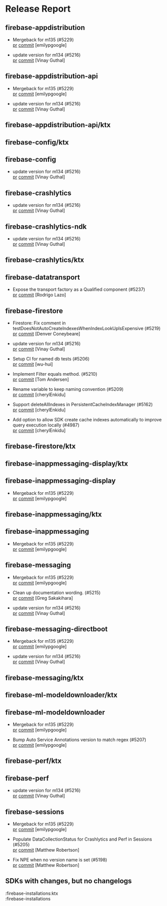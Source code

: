 # Release Report
## firebase-appdistribution
      
* Mergeback for m135 (#5229)   
  [pr](https://github.com/firebase/firebase-android-sdk/pull/5229) [commit](https://github.com/firebase/firebase-android-sdk/commit/56d5bb6ae6bf2c117fd95d220e475707010d791e)  [emilypgoogle]

* update version for m134 (#5216)   
  [pr](https://github.com/firebase/firebase-android-sdk/pull/5216) [commit](https://github.com/firebase/firebase-android-sdk/commit/70e77717790d3315441ce5d1a0ac8f8f44fa4ef8)  [Vinay Guthal]

## firebase-appdistribution-api
      
* Mergeback for m135 (#5229)   
  [pr](https://github.com/firebase/firebase-android-sdk/pull/5229) [commit](https://github.com/firebase/firebase-android-sdk/commit/56d5bb6ae6bf2c117fd95d220e475707010d791e)  [emilypgoogle]

* update version for m134 (#5216)   
  [pr](https://github.com/firebase/firebase-android-sdk/pull/5216) [commit](https://github.com/firebase/firebase-android-sdk/commit/70e77717790d3315441ce5d1a0ac8f8f44fa4ef8)  [Vinay Guthal]

## firebase-appdistribution-api/ktx
      

## firebase-config/ktx
      

## firebase-config
      
* update version for m134 (#5216)   
  [pr](https://github.com/firebase/firebase-android-sdk/pull/5216) [commit](https://github.com/firebase/firebase-android-sdk/commit/70e77717790d3315441ce5d1a0ac8f8f44fa4ef8)  [Vinay Guthal]

## firebase-crashlytics
      
* update version for m134 (#5216)   
  [pr](https://github.com/firebase/firebase-android-sdk/pull/5216) [commit](https://github.com/firebase/firebase-android-sdk/commit/70e77717790d3315441ce5d1a0ac8f8f44fa4ef8)  [Vinay Guthal]

## firebase-crashlytics-ndk
      
* update version for m134 (#5216)   
  [pr](https://github.com/firebase/firebase-android-sdk/pull/5216) [commit](https://github.com/firebase/firebase-android-sdk/commit/70e77717790d3315441ce5d1a0ac8f8f44fa4ef8)  [Vinay Guthal]

## firebase-crashlytics/ktx
      

## firebase-datatransport
      
* Expose the transport factory as a Qualified component (#5237)   
  [pr](https://github.com/firebase/firebase-android-sdk/pull/5237) [commit](https://github.com/firebase/firebase-android-sdk/commit/da631d23d558b33660bd1f1f180d9e13f1884ab0)  [Rodrigo Lazo]

## firebase-firestore
      
* Firestore: Fix comment in testDoesNotAutoCreateIndexesWhenIndexLookUpIsExpensive (#5219)   
  [pr](https://github.com/firebase/firebase-android-sdk/pull/5219) [commit](https://github.com/firebase/firebase-android-sdk/commit/d5b05f2dcfb0462c486c0fed5bcad7c52100b27a)  [Denver Coneybeare]

* update version for m134 (#5216)   
  [pr](https://github.com/firebase/firebase-android-sdk/pull/5216) [commit](https://github.com/firebase/firebase-android-sdk/commit/70e77717790d3315441ce5d1a0ac8f8f44fa4ef8)  [Vinay Guthal]

* Setup CI for named db tests (#5206)   
  [pr](https://github.com/firebase/firebase-android-sdk/pull/5206) [commit](https://github.com/firebase/firebase-android-sdk/commit/8ce2dfc8fbb2536057d46fc19b6b484471496fc3)  [wu-hui]

* Implement Filter equals method. (#5210)   
  [pr](https://github.com/firebase/firebase-android-sdk/pull/5210) [commit](https://github.com/firebase/firebase-android-sdk/commit/622d65b1abe2f23626796a924f278410f87f9295)  [Tom Andersen]

* Rename variable to keep naming convention (#5209)   
  [pr](https://github.com/firebase/firebase-android-sdk/pull/5209) [commit](https://github.com/firebase/firebase-android-sdk/commit/824195e57135f60f3c17c14ba4b2bc1e01984f81)  [cherylEnkidu]

* Support deleteAllIndexes in PersistentCacheIndexManager (#5162)   
  [pr](https://github.com/firebase/firebase-android-sdk/pull/5162) [commit](https://github.com/firebase/firebase-android-sdk/commit/c5cd53632db89ef98f86edc16fa6dd178bad9ebe)  [cherylEnkidu]

* Add option to allow SDK create cache indexes automatically to improve query execution locally (#4987)   
  [pr](https://github.com/firebase/firebase-android-sdk/pull/4987) [commit](https://github.com/firebase/firebase-android-sdk/commit/a5e706201096dfe318ae25b4091172ef16811b38)  [cherylEnkidu]

## firebase-firestore/ktx
      

## firebase-inappmessaging-display/ktx
      

## firebase-inappmessaging-display
      
* Mergeback for m135 (#5229)   
  [pr](https://github.com/firebase/firebase-android-sdk/pull/5229) [commit](https://github.com/firebase/firebase-android-sdk/commit/56d5bb6ae6bf2c117fd95d220e475707010d791e)  [emilypgoogle]

## firebase-inappmessaging/ktx
      

## firebase-inappmessaging
      
* Mergeback for m135 (#5229)   
  [pr](https://github.com/firebase/firebase-android-sdk/pull/5229) [commit](https://github.com/firebase/firebase-android-sdk/commit/56d5bb6ae6bf2c117fd95d220e475707010d791e)  [emilypgoogle]

## firebase-messaging
      
* Mergeback for m135 (#5229)   
  [pr](https://github.com/firebase/firebase-android-sdk/pull/5229) [commit](https://github.com/firebase/firebase-android-sdk/commit/56d5bb6ae6bf2c117fd95d220e475707010d791e)  [emilypgoogle]

* Clean up documentation wording. (#5215)   
  [pr](https://github.com/firebase/firebase-android-sdk/pull/5215) [commit](https://github.com/firebase/firebase-android-sdk/commit/6b2a90fdb9939a967ca413edf929758e862bad76)  [Greg Sakakihara]

* update version for m134 (#5216)   
  [pr](https://github.com/firebase/firebase-android-sdk/pull/5216) [commit](https://github.com/firebase/firebase-android-sdk/commit/70e77717790d3315441ce5d1a0ac8f8f44fa4ef8)  [Vinay Guthal]

## firebase-messaging-directboot
      
* Mergeback for m135 (#5229)   
  [pr](https://github.com/firebase/firebase-android-sdk/pull/5229) [commit](https://github.com/firebase/firebase-android-sdk/commit/56d5bb6ae6bf2c117fd95d220e475707010d791e)  [emilypgoogle]

* update version for m134 (#5216)   
  [pr](https://github.com/firebase/firebase-android-sdk/pull/5216) [commit](https://github.com/firebase/firebase-android-sdk/commit/70e77717790d3315441ce5d1a0ac8f8f44fa4ef8)  [Vinay Guthal]

## firebase-messaging/ktx
      

## firebase-ml-modeldownloader/ktx
      

## firebase-ml-modeldownloader
      
* Mergeback for m135 (#5229)   
  [pr](https://github.com/firebase/firebase-android-sdk/pull/5229) [commit](https://github.com/firebase/firebase-android-sdk/commit/56d5bb6ae6bf2c117fd95d220e475707010d791e)  [emilypgoogle]

* Bump Auto Service Annotations version to match regex (#5207)   
  [pr](https://github.com/firebase/firebase-android-sdk/pull/5207) [commit](https://github.com/firebase/firebase-android-sdk/commit/7af0012a3b42a7adef495e8bdfa8066014caf01e)  [emilypgoogle]

## firebase-perf/ktx
      

## firebase-perf
      
* update version for m134 (#5216)   
  [pr](https://github.com/firebase/firebase-android-sdk/pull/5216) [commit](https://github.com/firebase/firebase-android-sdk/commit/70e77717790d3315441ce5d1a0ac8f8f44fa4ef8)  [Vinay Guthal]

## firebase-sessions
      
* Mergeback for m135 (#5229)   
  [pr](https://github.com/firebase/firebase-android-sdk/pull/5229) [commit](https://github.com/firebase/firebase-android-sdk/commit/56d5bb6ae6bf2c117fd95d220e475707010d791e)  [emilypgoogle]

* Populate DataCollectionStatus for Crashlytics and Perf in Sessions (#5205)   
  [pr](https://github.com/firebase/firebase-android-sdk/pull/5205) [commit](https://github.com/firebase/firebase-android-sdk/commit/afe23b616f3f88c063396b8e3aa1586b2feb7338)  [Matthew Robertson]

* Fix NPE when no version name is set (#5198)   
  [pr](https://github.com/firebase/firebase-android-sdk/pull/5198) [commit](https://github.com/firebase/firebase-android-sdk/commit/3d3eeaf1e22267c6b1734b399c2814bc62287dce)  [Matthew Robertson]


## SDKs with changes, but no changelogs
:firebase-installations:ktx  
:firebase-installations
